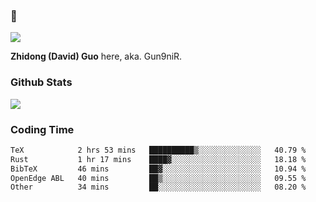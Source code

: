 ### 👋

![](https://komarev.com/ghpvc/?username=Gun9niR&label=Total+Views)

**Zhidong (David) Guo** here, aka. Gun9niR.

### Github Stats

<img src="https://github-readme-stats.vercel.app/api?username=Gun9niR&count_private=true&show_icons=true&theme=vue-dark&hide_title=true">

### Coding Time

<!--START_SECTION:waka-->

```txt
TeX            2 hrs 53 mins   ██████████▒░░░░░░░░░░░░░░   40.79 %
Rust           1 hr 17 mins    ████▓░░░░░░░░░░░░░░░░░░░░   18.18 %
BibTeX         46 mins         ██▓░░░░░░░░░░░░░░░░░░░░░░   10.94 %
OpenEdge ABL   40 mins         ██▒░░░░░░░░░░░░░░░░░░░░░░   09.55 %
Other          34 mins         ██░░░░░░░░░░░░░░░░░░░░░░░   08.20 %
```

<!--END_SECTION:waka-->
